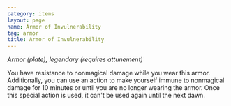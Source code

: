 ```yaml
---
category: items
layout: page
name: Armor of Invulnerability
tag: armor
title: Armor of Invulnerability 
---
```

_Armor (plate), legendary (requires attunement)_ 

You have resistance to nonmagical damage while you wear this armor. Additionally, you can use an action to make yourself immune to nonmagical damage for 10 minutes or until you are no longer wearing the armor. Once this special action is used, it can't be used again until the next dawn. 